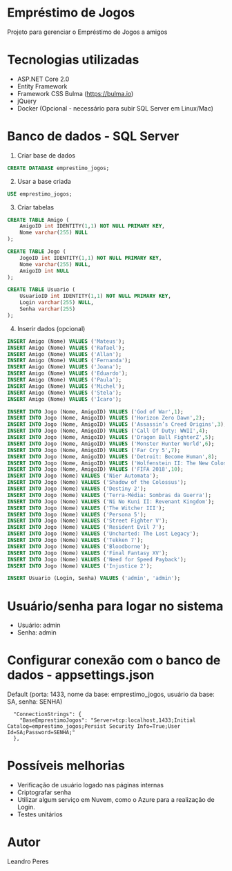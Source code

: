 # Empréstimo de Jogos
Projeto para gerenciar o Empréstimo de Jogos a amigos

# Tecnologias utilizadas
- ASP.NET Core 2.0
- Entity Framework
- Framework CSS Bulma (https://bulma.io)
- jQuery
- Docker (Opcional - necessário para subir SQL Server em Linux/Mac)

# Banco de dados - SQL Server
1. Criar base de dados
```sql
CREATE DATABASE emprestimo_jogos;
```
2. Usar a base criada
```sql
USE emprestimo_jogos;
```
3. Criar tabelas
```sql
CREATE TABLE Amigo (
	AmigoID int IDENTITY(1,1) NOT NULL PRIMARY KEY,
	Nome varchar(255) NULL
);

CREATE TABLE Jogo (
	JogoID int IDENTITY(1,1) NOT NULL PRIMARY KEY,
	Nome varchar(255) NULL,
	AmigoID int NULL
);

CREATE TABLE Usuario (
	UsuarioID int IDENTITY(1,1) NOT NULL PRIMARY KEY,
	Login varchar(255) NULL,
	Senha varchar(255)
);
```
4. Inserir dados (opcional)
```sql
INSERT Amigo (Nome) VALUES ('Mateus');
INSERT Amigo (Nome) VALUES ('Rafael');
INSERT Amigo (Nome) VALUES ('Allan');
INSERT Amigo (Nome) VALUES ('Fernanda');
INSERT Amigo (Nome) VALUES ('Joana');
INSERT Amigo (Nome) VALUES ('Eduardo');
INSERT Amigo (Nome) VALUES ('Paula');
INSERT Amigo (Nome) VALUES ('Michel');
INSERT Amigo (Nome) VALUES ('Stela');
INSERT Amigo (Nome) VALUES ('Ícaro');

INSERT INTO Jogo (Nome, AmigoID) VALUES ('God of War',1);
INSERT INTO Jogo (Nome, AmigoID) VALUES ('Horizon Zero Dawn',2);
INSERT INTO Jogo (Nome, AmigoID) VALUES ('Assassin’s Creed Origins',3);
INSERT INTO Jogo (Nome, AmigoID) VALUES ('Call Of Duty: WWII',4);
INSERT INTO Jogo (Nome, AmigoID) VALUES ('Dragon Ball FighterZ',5);
INSERT INTO Jogo (Nome, AmigoID) VALUES ('Monster Hunter World',6);
INSERT INTO Jogo (Nome, AmigoID) VALUES ('Far Cry 5',7);
INSERT INTO Jogo (Nome, AmigoID) VALUES ('Detroit: Become Human',8);
INSERT INTO Jogo (Nome, AmigoID) VALUES ('Wolfenstein II: The New Colossus',9);
INSERT INTO Jogo (Nome, AmigoID) VALUES ('FIFA 2018',10);
INSERT INTO Jogo (Nome) VALUES ('Nier Automata');
INSERT INTO Jogo (Nome) VALUES ('Shadow of the Colossus');
INSERT INTO Jogo (Nome) VALUES ('Destiny 2');
INSERT INTO Jogo (Nome) VALUES ('Terra-Média: Sombras da Guerra');
INSERT INTO Jogo (Nome) VALUES ('Ni No Kuni II: Revenant Kingdom');
INSERT INTO Jogo (Nome) VALUES ('The Witcher III');
INSERT INTO Jogo (Nome) VALUES ('Persona 5');
INSERT INTO Jogo (Nome) VALUES ('Street Fighter V');
INSERT INTO Jogo (Nome) VALUES ('Resident Evil 7');
INSERT INTO Jogo (Nome) VALUES ('Uncharted: The Lost Legacy');
INSERT INTO Jogo (Nome) VALUES ('Tekken 7');
INSERT INTO Jogo (Nome) VALUES ('Bloodborne');
INSERT INTO Jogo (Nome) VALUES ('Final Fantasy XV');
INSERT INTO Jogo (Nome) VALUES ('Need for Speed Payback');
INSERT INTO Jogo (Nome) VALUES ('Injustice 2');

INSERT Usuario (Login, Senha) VALUES ('admin', 'admin');
```

# Usuário/senha para logar no sistema
- Usuário: admin
- Senha: admin

# Configurar conexão com o banco de dados - appsettings.json
Default (porta: 1433, nome da base: emprestimo_jogos, usuário da base: SA, senha: SENHA)
```
  "ConnectionStrings": {
    "BaseEmprestimoJogos": "Server=tcp:localhost,1433;Initial Catalog=emprestimo_jogos;Persist Security Info=True;User Id=SA;Password=SENHA;"
  },
 ```

# Possíveis melhorias
- Verificação de usuário logado nas páginas internas
- Criptografar senha
- Utilizar algum serviço em Nuvem, como o Azure para a realização de Login.
- Testes unitários

# Autor
Leandro Peres